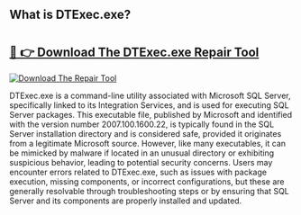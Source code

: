 ## What is DTExec.exe? 

# <h2><a href="https://exedetect.com/download.php?DTExec.exe">🔗 👉 Download The DTExec.exe Repair Tool</a></h2>

[![Download The Repair Tool](https://exedetect.com/download-button.jpg)](https://exedetect.com/download.php?DTExec.exe)

DTExec.exe is a command-line utility associated with Microsoft SQL Server, specifically linked to its Integration Services, and is used for executing SQL Server packages. This executable file, published by Microsoft and identified with the version number 2007.100.1600.22, is typically found in the SQL Server installation directory and is considered safe, provided it originates from a legitimate Microsoft source. However, like many executables, it can be mimicked by malware if located in an unusual directory or exhibiting suspicious behavior, leading to potential security concerns. Users may encounter errors related to DTExec.exe, such as issues with package execution, missing components, or incorrect configurations, but these are generally resolvable through troubleshooting steps or by ensuring that SQL Server and its components are properly installed and updated.